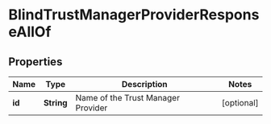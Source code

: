 

# BlindTrustManagerProviderResponseAllOf


## Properties

| Name | Type | Description | Notes |
|------------ | ------------- | ------------- | -------------|
|**id** | **String** | Name of the Trust Manager Provider |  [optional] |




